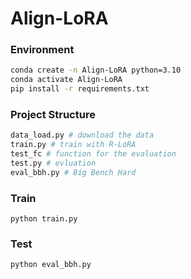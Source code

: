 # Align-LoRA

### Environment

```sh
conda create -n Align-LoRA python=3.10
conda activate Align-LoRA
pip install -r requirements.txt
```

### Project Structure

```sh
data_load.py # download the data
train.py # train with R-LoRA
test_fc # function for the evaluation
test.py # evluation
eval_bbh.py # Big Bench Hard
```

### Train

```shell
python train.py
```

### Test

```shel
python eval_bbh.py
```

### 